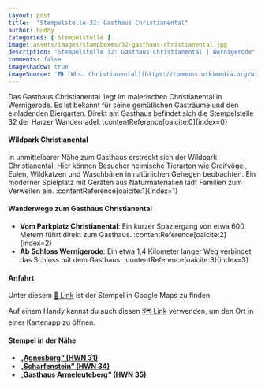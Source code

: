 ```yaml
---
layout: post
title:  "Stempelstelle 32: Gasthaus Christianental"
author: buddy
categories: [ Stempelstelle ]
image: assets/images/stampboxes/32-gasthaus-christianental.jpg
description: "Stempelstelle 32: Gasthaus Christianental | Wernigerode"
comments: false
imageshadow: true
imageSource: '📷 [Whs. Christianental](https://commons.wikimedia.org/wiki/File:Whs._Christianental.jpg) von <a href="https://de.wikipedia.org/wiki/Benutzer:Hejkal" class="extiw" title="de:Benutzer:Hejkal">Benutzer:Hejkal</a> unter Lizenz [CC BY-SA 2.0 de](https://creativecommons.org/licenses/by-sa/2.0/de/deed.en)'
---
```


Das Gasthaus Christianental liegt im malerischen Christianental in Wernigerode. Es ist bekannt für seine gemütlichen Gasträume und den einladenden Biergarten. Direkt am Gasthaus befindet sich die Stempelstelle 32 der Harzer Wandernadel. :contentReference[oaicite:0]{index=0}

#### Wildpark Christianental

In unmittelbarer Nähe zum Gasthaus erstreckt sich der Wildpark Christianental. Hier können Besucher heimische Tierarten wie Greifvögel, Eulen, Wildkatzen und Waschbären in natürlichen Gehegen beobachten. Ein moderner Spielplatz mit Geräten aus Naturmaterialien lädt Familien zum Verweilen ein. :contentReference[oaicite:1]{index=1}

#### Wanderwege zum Gasthaus Christianental

- **Vom Parkplatz Christianental**: Ein kurzer Spaziergang von etwa 600 Metern führt direkt zum Gasthaus. :contentReference[oaicite:2]{index=2}
- **Ab Schloss Wernigerode**: Ein etwa 1,4 Kilometer langer Weg verbindet das Schloss mit dem Gasthaus. :contentReference[oaicite:3]{index=3}

#### Anfahrt

Unter diesem [📍 Link](https://www.google.com/maps/dir/?api=1&origin=&destination=51.82772%2C%2010.81290) ist der Stempel in Google Maps zu finden.

<div class="android-only">
  Auf einem Handy kannst du auch diesen 
  <a href="geo:51.82772,10.81290">🗺️ Link</a> 
  verwenden, um den Ort in einer Kartenapp zu öffnen.
  <p></p>
</div>

#### Stempel in der Nähe

- [**„Agnesberg“ (HWN 31)**](/stempelstelle-31-agnesberg)
- [**„Scharfenstein“ (HWN 34)**](/stempelstelle-34-scharfenstein)
- [**„Gasthaus Armeleuteberg“ (HWN 35)**](/stempelstelle-35-gasthaus-armeleuteberg)
